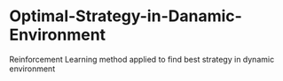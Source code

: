 # Optimal-Strategy-in-Danamic-Environment
Reinforcement Learning method applied to find best strategy in dynamic environment
